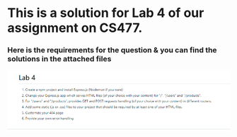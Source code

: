 # This is a solution for Lab 4 of our assignment on CS477.

### Here is the requirements for the question & you can find the solutions in the attached files

![](lab4.PNG)
